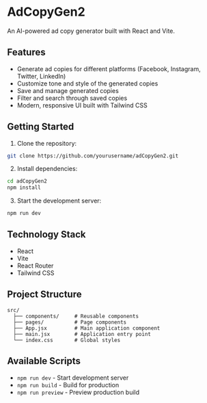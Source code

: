 # AdCopyGen2

An AI-powered ad copy generator built with React and Vite.

## Features

- Generate ad copies for different platforms (Facebook, Instagram, Twitter, LinkedIn)
- Customize tone and style of the generated copies
- Save and manage generated copies
- Filter and search through saved copies
- Modern, responsive UI built with Tailwind CSS

## Getting Started

1. Clone the repository:
```bash
git clone https://github.com/yourusername/adCopyGen2.git
```

2. Install dependencies:
```bash
cd adCopyGen2
npm install
```

3. Start the development server:
```bash
npm run dev
```

## Technology Stack

- React
- Vite
- React Router
- Tailwind CSS

## Project Structure

```
src/
  ├── components/     # Reusable components
  ├── pages/          # Page components
  ├── App.jsx         # Main application component
  ├── main.jsx        # Application entry point
  └── index.css       # Global styles
```

## Available Scripts

- `npm run dev` - Start development server
- `npm run build` - Build for production
- `npm run preview` - Preview production build
